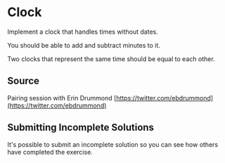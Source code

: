 # Clock

Implement a clock that handles times without dates.

You should be able to add and subtract minutes to it.

Two clocks that represent the same time should be equal to each other.



## Source

Pairing session with Erin Drummond [https://twitter.com/ebdrummond](https://twitter.com/ebdrummond)

## Submitting Incomplete Solutions
It's possible to submit an incomplete solution so you can see how others have completed the exercise.
